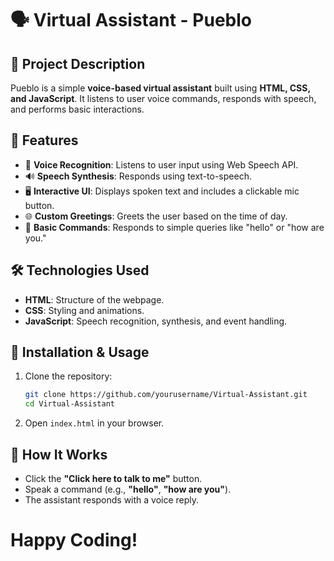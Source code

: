# 🗣️ Virtual Assistant - Pueblo

## 📌 Project Description
Pueblo is a simple **voice-based virtual assistant** built using **HTML, CSS, and JavaScript**. It listens to user voice commands, responds with speech, and performs basic interactions.

## 🚀 Features
- 🎤 **Voice Recognition**: Listens to user input using Web Speech API.
- 🔊 **Speech Synthesis**: Responds using text-to-speech.
- 🖥️ **Interactive UI**: Displays spoken text and includes a clickable mic button.
- 🌐 **Custom Greetings**: Greets the user based on the time of day.
- 🤖 **Basic Commands**: Responds to simple queries like "hello" or "how are you."

## 🛠️ Technologies Used
- **HTML**: Structure of the webpage.
- **CSS**: Styling and animations.
- **JavaScript**: Speech recognition, synthesis, and event handling.

## 📖 Installation & Usage
1. Clone the repository:
   ```bash
   git clone https://github.com/yourusername/Virtual-Assistant.git
   cd Virtual-Assistant
   ```
2. Open `index.html` in your browser.

## 🎤 How It Works
- Click the **"Click here to talk to me"** button.
- Speak a command (e.g., **"hello"**, **"how are you"**).
- The assistant responds with a voice reply.

# Happy Coding!

